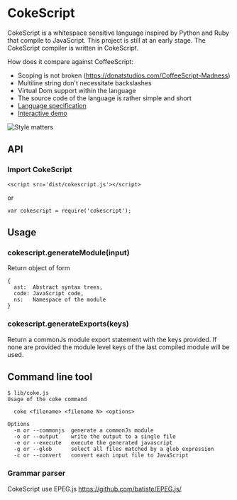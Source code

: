 # CokeScript

CokeScript is a whitespace sensitive language inspired by Python and Ruby that compile to JavaScript. This project is still at an early stage. The CokeScript compiler is written in CokeScript. 

How does it compare against CoffeeScript:

  - Scoping is not broken (https://donatstudios.com/CoffeeScript-Madness)
  - Multiline string don't necessitate backslashes
  - Virtual Dom support within the language
  - The source code of the language is rather simple and short
  - [Language specification](/doc/spec.md)
  - [Interactive demo](http://batiste.info/CokeScript)

![Style matters](https://raw.githubusercontent.com/batiste/CokeScript/master/css/eg-coke.png)

## API

### Import CokeScript

    <script src='dist/cokescript.js'></script>

or

    var cokescript = require('cokescript');

## Usage

### cokescript.generateModule(input)

Return object of form

    {
      ast:  Abstract syntax trees,
      code: JavaScript code,
      ns:   Namespace of the module
    }

### cokescript.generateExports(keys)

Return a commonJs module export statement with the keys provided. If none are provided
the module level keys of the last compiled module will be used.

## Command line tool

    $ lib/coke.js
    Usage of the coke command
    
      coke <filename> <filename N> <options>
    
    Options
      -m or --commonjs  generate a commonJs module
      -o or --output    write the output to a single file
      -e or --execute   execute the generated javascript
      -g or --glob      select all files matched by a glob expression
      -c or --convert   convert each input file to JavaScript
      
### Grammar parser

CokeScript use EPEG.js https://github.com/batiste/EPEG.js/
